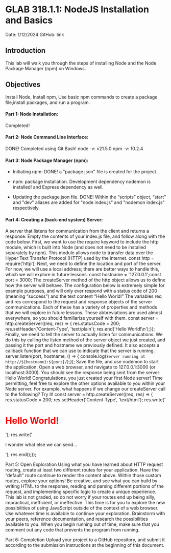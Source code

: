 # GLAB 318.1.1: NodeJS Installation and Basics
Date: 1/12/2024
GitHub: link
## Introduction
This lab will walk you through the steps of installing Node and the Node Package Manager (npm) on Windows.

## Objectives
Install Node, Install npm, Use basic npm commands to create a package file,install packages, and run a program.

#### Part 1: Node Installation:  
Completed!

#### Part 2: Node Command Line Interface: 
DONE! Completed using Git Bash!
node -v: v21.5.0
npm -v: 10.2.4

#### Part 3: Node Package Manager (npm):
- Initiating npm: DONE! a "package.json" file is created for the project. 

- npm: package installation. Development dependency nodemon is installed! and Express dependency as well.

- Updating the package.json file. DONE! Within the “scripts” object, “start” and "dev" aliases are added for "node index.js" and "nodemon index.js" respectively. 

#### Part 4: Creating a (back-end system) Server:
A server that listens for communication from the client and returns a response.
Empty the contents of your index.js file, and follow along with the code below.
First, we want to use the require keyword to include the http module, which is built into Node (and does not need to be installed separately by npm). This module allows node to transfer data over the Hyper Text Transfer Protocol (HTTP) used by the internet.
const http = require('http');
Next, we need to define the location and port of the server. For now, we will use a local address; there are better ways to handle this, which we will explore in future lessons.
const hostname = '127.0.0.1';const port = 3000;
The createServer method of the http object allows us to define how the server will behave. The configuration below is extremely simple for example purposes, and will only ever respond with a status code of 200 (meaning “success”) and the text content “Hello World!”
The variables req and res correspond to the request and response objects of the server communications. Each of these has a variety of properties and methods that we will explore in future lessons. These abbreviations are used almost everywhere, so you should familiarize yourself with them.
const server = http.createServer((req, res) => {  res.statusCode = 200;  res.setHeader('Content-Type', 'text/plain');  res.end('Hello World!\n');});
Finally, we need to tell the server to actually listen for communications. We do this by calling the listen method of the server object we just created, and passing it the port and hostname we previously defined. It also accepts a callback function that we can use to indicate that the server is running.
server.listen(port, hostname, () => {  console.log(`Server running at http://${hostname}:${port}/`);});
Save the file, and use nodemon to start the application.
Open a web browser, and navigate to 127.0.0.1:3000 (or localhost:3000).
You should see the response being sent from the server: Hello World!
Congratulations, you just created your first Node server! Time permitting, feel free to explore the other options available to you within your Node server. For example, what happens if we change our createServer call to the following? Try it!
const server = http.createServer((req, res) => {  res.statusCode = 200;  res.setHeader('Content-Type', 'text/html');  res.write('<h1 style="color: red">Hello World!</h1>');  res.write('<p>I wonder what else we can send...</p>');  res.end();});

Part 5: Open Exploration
Using what you have learned about HTTP request routing, create at least two different routes for your application. Have the “default” route continue to render the content above.
Within those custom routes, explore your options! Be creative, and see what you can build by writing HTML to the response, reading and parsing different portions of the request, and implementing specific logic to create a unique experience.
This lab is not graded, so do not worry if your routes end up being silly, impractical, inefficient, or ineffective. This time is for you to explore the new possibilities of using JavaScript outside of the context of a web browser.
Use whatever time is available to continue your exploration. Brainstorm with your peers, reference documentation, and research the possibilities available to you.
When you begin running out of time, make sure that you comment out any code that prevents the program from running.

Part 6: Completion
Upload your project to a GitHub repository, and submit it according to the submission instructions at the beginning of this document.